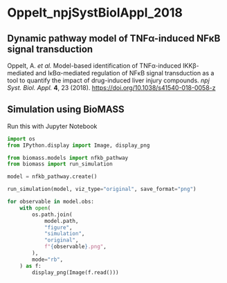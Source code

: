 # Oppelt_npjSystBiolAppl_2018

## Dynamic pathway model of TNFα-induced NFκB signal transduction

Oppelt, A. _et al._ Model-based identification of TNFα-induced IKKβ-mediated and IκBα-mediated regulation of NFκB signal transduction as a tool to quantify the impact of drug-induced liver injury compounds. _npj Syst. Biol. Appl._ **4**, 23 (2018). https://doi.org/10.1038/s41540-018-0058-z

## Simulation using BioMASS

Run this with Jupyter Notebook

```python
import os
from IPython.display import Image, display_png

from biomass.models import nfkb_pathway
from biomass import run_simulation

model = nfkb_pathway.create()

run_simulation(model, viz_type="original", save_format="png")

for observable in model.obs:
    with open(
        os.path.join(
            model.path,
            "figure",
            "simulation",
            "original",
            f"{observable}.png",
        ),
        mode="rb",
    ) as f:
        display_png(Image(f.read()))
```
